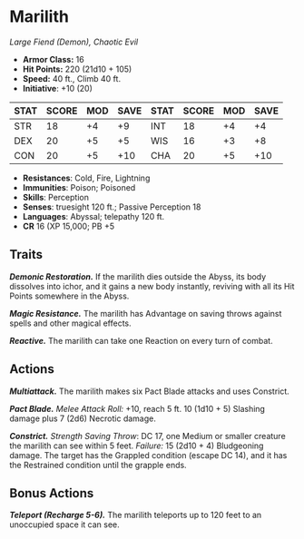 # Marilith

*Large Fiend (Demon), Chaotic Evil*

- **Armor Class:** 16
- **Hit Points:** 220 (21d10 + 105)
- **Speed:** 40 ft., Climb 40 ft.
- **Initiative**: +10 (20)

|STAT|SCORE|MOD|SAVE|STAT|SCORE|MOD|SAVE|
| --- | --- | --- | ---- |---| --- | --- | ---- |
| STR | 18 | +4 | +9 | INT | 18 | +4 | +4 |
| DEX | 20 | +5 | +5 | WIS | 16 | +3 | +8 |
| CON | 20 | +5 | +10 | CHA | 20 | +5 | +10 |

- **Resistances**: Cold, Fire, Lightning
- **Immunities**: Poison; Poisoned
- **Skills**: Perception
- **Senses**: truesight 120 ft.; Passive Perception 18
- **Languages**: Abyssal; telepathy 120 ft.
- **CR** 16 (XP 15,000; PB +5

## Traits

***Demonic Restoration.*** If the marilith dies outside the Abyss, its body dissolves into ichor, and it gains a new body instantly, reviving with all its Hit Points somewhere in the Abyss.

***Magic Resistance.*** The marilith has Advantage on saving throws against spells and other magical effects.

***Reactive.*** The marilith can take one Reaction on every turn of combat.


## Actions

***Multiattack.*** The marilith makes six Pact Blade attacks and uses Constrict.

***Pact Blade.*** *Melee Attack Roll:* +10, reach 5 ft. 10 (1d10 + 5) Slashing damage plus 7 (2d6) Necrotic damage.

***Constrict.*** *Strength Saving Throw*: DC 17, one Medium or smaller creature the marilith can see within 5 feet. *Failure:*  15 (2d10 + 4) Bludgeoning damage. The target has the Grappled condition (escape DC 14), and it has the Restrained condition until the grapple ends.


## Bonus Actions

***Teleport (Recharge 5-6).*** The marilith teleports up to 120 feet to an unoccupied space it can see.


